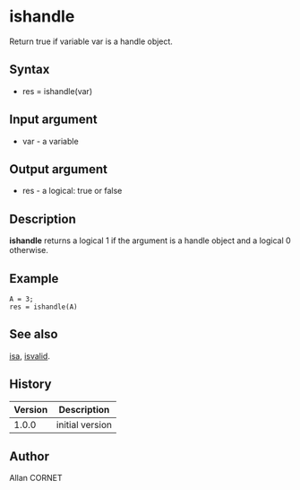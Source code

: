 

# ishandle

Return true if variable var is a handle object.

## Syntax

- res = ishandle(var)

## Input argument

 - var - a variable

## Output argument

 - res - a logical: true or false

## Description

<b>ishandle</b> returns a logical 1 if the argument is a handle object and a logical 0 otherwise.

## Example

```Nelson
A = 3;
res = ishandle(A)
```

## See also

[isa](isa.md), [isvalid](../handle/isvalid.md).
## History

|Version|Description|
|------|------|
|1.0.0|initial version|


## Author

Allan CORNET



